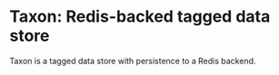 # Taxon: Redis-backed tagged data store

Taxon is a tagged data store with persistence to a Redis backend.
